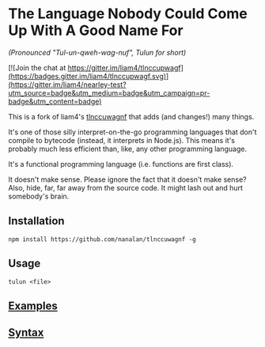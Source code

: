 # The Language Nobody Could Come Up With A Good Name For

*(Pronounced "Tul-un-qweh-wag-nuf", Tulun for short)*

[![Join the chat at https://gitter.im/liam4/tlnccupwagf](https://badges.gitter.im/liam4/tlnccupwagf.svg)](https://gitter.im/liam4/nearley-test?utm_source=badge&utm_medium=badge&utm_campaign=pr-badge&utm_content=badge)

This is a fork of liam4's [tlnccuwagnf](https://github.com/liam4/tlnccuwagnf) that adds (and changes!) many things.

It's one of those silly interpret-on-the-go programming languages that don't compile to bytecode (instead, it interprets in Node.js). This means it's probably much less efficient than, like, any other programming language.

It's a functional programming language (i.e. functions are first class).

It doesn't make sense. Please ignore the fact that it doesn't make sense? Also, hide, far, far away from the source code. It might lash out and hurt somebody's brain.

## Installation
`npm install https://github.com/nanalan/tlnccuwagnf -g`

## Usage
`tulun <file>`

## [Examples](https://github.com/nanalan/tlnccuwagnf/tree/master/examples)

## [Syntax](https://github.com/nanalan/tlnccuwagnf/wiki/Syntax)
